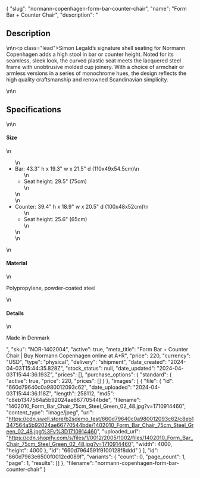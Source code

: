 {
  "slug": "normann-copenhagen-form-bar-counter-chair",
  "name": "Form Bar + Counter Chair",
  "description": "<h2>Description</h2>\n<!-- split -->\n<p class=\"lead\">Simon Legald’s signature shell seating for Normann Copenhagen adds a high stool in bar or counter height. Noted for its seamless, sleek look, the curved plastic seat meets the lacquered steel frame with unobtrusive molded cup joinery. With a choice of armchair or armless versions in a series of monochrome hues, the design reflects the high quality craftsmanship and renowned Scandinavian simplicity.</p>\n<!-- split -->\n<h2>Specifications</h2>\n<!-- split -->\n<h4>Size</h4>\n<ul>\n<li>Bar: 43.3\" h x 19.3\" w x 21.5\" d (110x49x54.5cm)\n<ul>\n<li>Seat height: 29.5\" (75cm)</li>\n</ul>\n</li>\n<li>Counter: 39.4\" h x 18.9\" w x 20.5\" d (100x48x52cm)\n<ul>\n<li>Seat height: 25.6\" (65cm)</li>\n</ul>\n</li>\n</ul>\n<h4>Material</h4>\n<p>Polypropylene, powder-coated steel</p>\n<h4>Details</h4>\n<p>Made in Denmark</p>",
  "sku": "NOR-1402004",
  "active": true,
  "meta_title": "Form Bar + Counter Chair | Buy Normann Copenhagen online at A+R",
  "price": 220,
  "currency": "USD",
  "type": "physical",
  "delivery": "shipment",
  "date_created": "2024-04-03T15:44:35.828Z",
  "stock_status": null,
  "date_updated": "2024-04-03T15:44:36.193Z",
  "prices": [],
  "purchase_options": {
    "standard": {
      "active": true,
      "price": 220,
      "prices": []
    }
  },
  "images": [
    {
      "file": {
        "id": "660d79640c0a980012093c62",
        "date_uploaded": "2024-04-03T15:44:36.118Z",
        "length": 258112,
        "md5": "c8eb1347564a5b92024ae66770544bde",
        "filename": "1402010_Form_Bar_Chair_75cm_Steel_Green_02_48.jpg?v=1710914460",
        "content_type": "image/jpeg",
        "url": "https://cdn.swell.store/b2sdemo_test/660d79640c0a980012093c62/c8eb1347564a5b92024ae66770544bde/1402010_Form_Bar_Chair_75cm_Steel_Green_02_48.jpg%3Fv%3D1710914460",
        "uploaded_url": "https://cdn.shopify.com/s/files/1/0012/2005/1002/files/1402010_Form_Bar_Chair_75cm_Steel_Green_02_48.jpg?v=1710914460",
        "width": 4000,
        "height": 4000
      },
      "id": "660d7964591f9100128f8ddd"
    }
  ],
  "id": "660d7963e6500f0012cd089f",
  "variants": {
    "count": 0,
    "page_count": 1,
    "page": 1,
    "results": []
  },
  "filename": "normann-copenhagen-form-bar-counter-chair"
}
